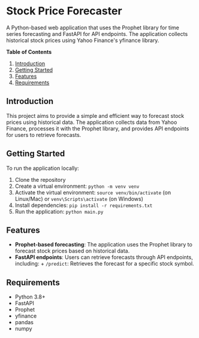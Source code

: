 **Stock Price Forecaster**
========================

A Python-based web application that uses the Prophet library for time series forecasting and FastAPI for API
endpoints. The application collects historical stock prices using Yahoo Finance's yfinance library.

**Table of Contents**

1. [Introduction](#introduction)
2. [Getting Started](#getting-started)
3. [Features](#features)
4. [Requirements](#requirements)

**Introduction**
---------------

This project aims to provide a simple and efficient way to forecast stock prices using historical data. The
application collects data from Yahoo Finance, processes it with the Prophet library, and provides API endpoints
for users to retrieve forecasts.

**Getting Started**
------------------

To run the application locally:

1. Clone the repository
2. Create a virtual environment: `python -m venv venv`
3. Activate the virtual environment: `source venv/bin/activate` (on Linux/Mac) or `venv\Scripts\activate` (on
Windows)
4. Install dependencies: `pip install -r requirements.txt`
5. Run the application: `python main.py`

**Features**
------------

* **Prophet-based forecasting**: The application uses the Prophet library to forecast stock prices based on
historical data.
* **FastAPI endpoints**: Users can retrieve forecasts through API endpoints, including:
        + `/predict`: Retrieves the forecast for a specific stock symbol.

**Requirements**
----------------

* Python 3.8+
* FastAPI
* Prophet
* yfinance
* pandas
* numpy
